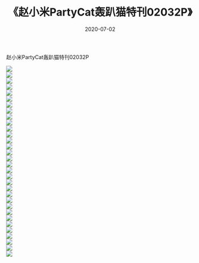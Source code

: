 ﻿---
layout: post
title:  《赵小米PartyCat轰趴猫特刊02032P》
date:   2020-07-02
img: http://pic.660000.xyz/1:/性感/2020/赵小米PartyCat轰趴猫特刊02032P/000.jpg
categories: [美女, 清纯, 唯美]
---

赵小米PartyCat轰趴猫特刊02032P

  ![](http://pic.660000.xyz/1:/性感/2020/赵小米PartyCat轰趴猫特刊02032P/001.jpg) <br> ![](http://pic.660000.xyz/1:/性感/2020/赵小米PartyCat轰趴猫特刊02032P/002.jpg) <br> ![](http://pic.660000.xyz/1:/性感/2020/赵小米PartyCat轰趴猫特刊02032P/003.jpg) <br> ![](http://pic.660000.xyz/1:/性感/2020/赵小米PartyCat轰趴猫特刊02032P/004.jpg) <br> ![](http://pic.660000.xyz/1:/性感/2020/赵小米PartyCat轰趴猫特刊02032P/005.jpg) <br> ![](http://pic.660000.xyz/1:/性感/2020/赵小米PartyCat轰趴猫特刊02032P/006.jpg) <br> ![](http://pic.660000.xyz/1:/性感/2020/赵小米PartyCat轰趴猫特刊02032P/007.jpg) <br> ![](http://pic.660000.xyz/1:/性感/2020/赵小米PartyCat轰趴猫特刊02032P/008.jpg) <br> ![](http://pic.660000.xyz/1:/性感/2020/赵小米PartyCat轰趴猫特刊02032P/009.jpg) <br> ![](http://pic.660000.xyz/1:/性感/2020/赵小米PartyCat轰趴猫特刊02032P/010.jpg) <br> ![](http://pic.660000.xyz/1:/性感/2020/赵小米PartyCat轰趴猫特刊02032P/011.jpg) <br> ![](http://pic.660000.xyz/1:/性感/2020/赵小米PartyCat轰趴猫特刊02032P/012.jpg) <br> ![](http://pic.660000.xyz/1:/性感/2020/赵小米PartyCat轰趴猫特刊02032P/013.jpg) <br> ![](http://pic.660000.xyz/1:/性感/2020/赵小米PartyCat轰趴猫特刊02032P/014.jpg) <br> ![](http://pic.660000.xyz/1:/性感/2020/赵小米PartyCat轰趴猫特刊02032P/015.jpg) <br> ![](http://pic.660000.xyz/1:/性感/2020/赵小米PartyCat轰趴猫特刊02032P/016.jpg) <br> ![](http://pic.660000.xyz/1:/性感/2020/赵小米PartyCat轰趴猫特刊02032P/017.jpg) <br> ![](http://pic.660000.xyz/1:/性感/2020/赵小米PartyCat轰趴猫特刊02032P/018.jpg) <br> ![](http://pic.660000.xyz/1:/性感/2020/赵小米PartyCat轰趴猫特刊02032P/019.jpg) <br> ![](http://pic.660000.xyz/1:/性感/2020/赵小米PartyCat轰趴猫特刊02032P/020.jpg) <br> ![](http://pic.660000.xyz/1:/性感/2020/赵小米PartyCat轰趴猫特刊02032P/021.jpg) <br> ![](http://pic.660000.xyz/1:/性感/2020/赵小米PartyCat轰趴猫特刊02032P/022.jpg) <br> ![](http://pic.660000.xyz/1:/性感/2020/赵小米PartyCat轰趴猫特刊02032P/023.jpg) <br> ![](http://pic.660000.xyz/1:/性感/2020/赵小米PartyCat轰趴猫特刊02032P/024.jpg) <br> ![](http://pic.660000.xyz/1:/性感/2020/赵小米PartyCat轰趴猫特刊02032P/025.jpg) <br> ![](http://pic.660000.xyz/1:/性感/2020/赵小米PartyCat轰趴猫特刊02032P/026.jpg) <br> ![](http://pic.660000.xyz/1:/性感/2020/赵小米PartyCat轰趴猫特刊02032P/027.jpg) <br> ![](http://pic.660000.xyz/1:/性感/2020/赵小米PartyCat轰趴猫特刊02032P/028.jpg) <br> ![](http://pic.660000.xyz/1:/性感/2020/赵小米PartyCat轰趴猫特刊02032P/029.jpg) <br> ![](http://pic.660000.xyz/1:/性感/2020/赵小米PartyCat轰趴猫特刊02032P/030.jpg) <br> ![](http://pic.660000.xyz/1:/性感/2020/赵小米PartyCat轰趴猫特刊02032P/031.jpg) <br> ![](http://pic.660000.xyz/1:/性感/2020/赵小米PartyCat轰趴猫特刊02032P/032.jpg) <br>